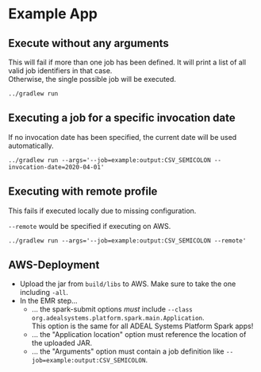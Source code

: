 # Example App

## Execute without any arguments
This will fail if more than one job has been defined. It will print a list of all valid
job identifiers in that case.  
Otherwise, the single possible job will be executed. 

`../gradlew run`

## Executing a job for a specific invocation date
If no invocation date has been specified, the current date will be used automatically.

`../gradlew run --args='--job=example:output:CSV_SEMICOLON --invocation-date=2020-04-01'`

## Executing with remote profile
This fails if executed locally due to missing configuration.

`--remote` would be specified if executing on AWS.
 
`../gradlew run --args='--job=example:output:CSV_SEMICOLON --remote'`

## AWS-Deployment
- Upload the jar from `build/libs` to AWS. Make sure to take the one including `-all`.
- In the EMR step...
  - ... the spark-submit options *must* include `--class org.adealsystems.platform.spark.main.Application`.  
  This option is the same for all ADEAL Systems Platform Spark apps!
  - ... the "Application location" option must reference the location of the uploaded JAR.
  - ... the "Arguments" option must contain a job definition like `--job=example:output:CSV_SEMICOLON`.
